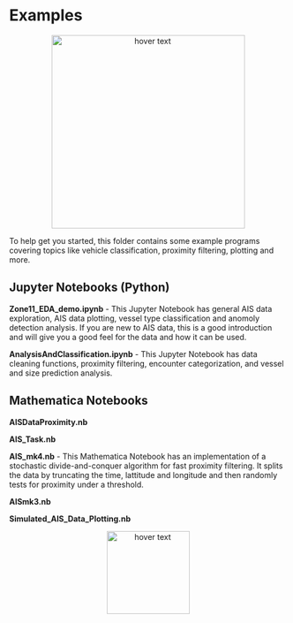 # Examples

<p align="center">
  <img src="https://static1.squarespace.com/static/596d24cd4402430bb863ffad/t/5b41e62603ce641f98f2e3cd/1536741696061/?format=1500w" width="350" title="hover text">
</p>

To help get you started, this folder contains some example programs covering topics like vehicle classification, proximity filtering, plotting and more.

## Jupyter Notebooks (Python)

**Zone11_EDA_demo.ipynb** - This Jupyter Notebook has general AIS data exploration, AIS data plotting, vessel type classification and anomoly detection analysis. If you are new to AIS data, this is a good introduction and will give you a good feel for the data and how it can be used.

**AnalysisAndClassification.ipynb** - This Jupyter Notebook has data cleaning functions, proximity filtering, encounter categorization, and vessel and size prediction analysis.

## Mathematica Notebooks

**AISDataProximity.nb**

**AIS_Task.nb**

**AIS_mk4.nb** - This Mathematica Notebook has an implementation of a stochastic divide-and-conquer algorithm for fast proximity filtering. It splits the data by truncating the time, lattitude and longitude and then randomly tests for proximity under a threshold.

**AISmk3.nb**

**Simulated_AIS_Data_Plotting.nb**

<p align="center">
  <img src="https://static.wixstatic.com/media/3d35e8_2d9eb95a4abe4869afafbf51d29038dc~mv2.png/v1/fill/w_288,h_60,al_c,usm_0.66_1.00_0.01/3d35e8_2d9eb95a4abe4869afafbf51d29038dc~mv2.png" width="150" title="hover text">
</p>
